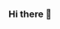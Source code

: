 ### Hi there 👋

<!--
**ojjasvi-jain/ojjasvi-jain** is a ✨ _special_ ✨ repository because its `README.md` (this file) appears on your GitHub profile.


![68747470733a2f2f692e706f7374696d672e63632f343368513751574e2f6d617267696e616c69612d70726f6772616d6d696e672e676966](https://user-images.githubusercontent.com/85935892/231555561-5806a9f3-397f-4cb3-94b5-f97edc1d77c8.gif)

- 🔭My name is ojjasvi jain. I’m currently working as fontEnd software engineer 


